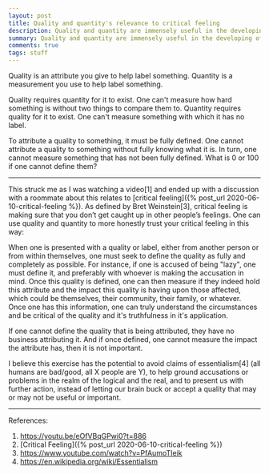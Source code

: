 ```yaml
---
layout: post
title: Quality and quantity's relevance to critical feeling
description: Quality and quantity are immensely useful in the developing of critical feeling and the ability for honest and effective communication.
summary: Quality and quantity are immensely useful in the developing of critical feeling and the ability for honest and effective communication.
comments: true
tags: stuff
---
```


Quality is an attribute you give to help label something. Quantity is a measurement you use to help label something. 

Quality requires quantity for it to exist. One can't measure how hard something is without two things to compare them to. Quantity requires quality for it to exist. One can't measure something with which it has no label.

To attribute a quality to something, it must be fully defined. One cannot attribute a quality to something without fully knowing what it is. In turn, one cannot measure something that has not been fully defined. What is 0 or 100 if one cannot define them?

---

This struck me as I was watching a video[1] and ended up with a discussion with a roommate about this relates to [critical feeling]({% post_url 2020-06-10-critical-feeling %}). As defined by Bret Weinstein[3], critical feeling is making sure that you don’t get caught up in other people’s feelings. One can use quality and quantity to more honestly trust your critical feeling in this way:

When one is presented with a quality or label, either from another person or from within themselves, one must seek to define the quality as fully and completely as possible. For instance, if one is accused of being "lazy", one must define it, and preferably with whoever is making the accusation in mind. Once this quality is defined, one can then measure if they indeed hold this attribute and the impact this quality is having upon those affected, which could be themselves, their community, their family, or whatever. Once one has this information, one can truly understand the circumstances and be critical of the quality and it's truthfulness in it's application.

If one cannot define the quality that is being attributed, they have no business attributing it. And if once defined, one cannot measure the impact the attribute has, then it is not important. 

I believe this exercise has the potential to avoid claims of essentialism[4] (all humans are bad/good, all X people are Y), to help ground accusations or problems in the realm of the logical and the real, and to present us with further action, instead of letting our brain buck or accept a quality that may or may not be useful or important. 

---
References:

1. <https://youtu.be/eOfVBqGPwi0?t=886>
2. [Critical Feeling]({% post_url 2020-06-10-critical-feeling %})
3. <https://www.youtube.com/watch?v=PfAumoTIeik>
4. <https://en.wikipedia.org/wiki/Essentialism>